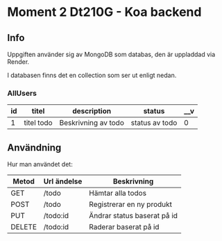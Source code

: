 # Moment 2 Dt210G  - Koa backend

## Info
Uppgiften använder sig av MongoDB som databas, den är uppladdad via Render.

I databasen finns det en collection som ser ut enligt nedan.
 
### AllUsers

| id   | titel    | description    | status   | __v  | 
| ---- | -------------- | ---------- | ---------- | -------- |
| 1  | titel todo  | Beskrivning av todo   | status av todo    | 0 |



## Användning
 Hur man användet det:

| Metod   | Url ändelse    | Beskrivning   | 
| ---- | -------------- | ---------- | 
| GET   | /todo   | Hämtar alla todos  | 
| POST   | /todo    | Registrerar en ny produkt   | 
| PUT   | /todo:id    | Ändrar status baserat på id| 
| DELETE   | /todo:id    | Raderar  baserat på id | 




